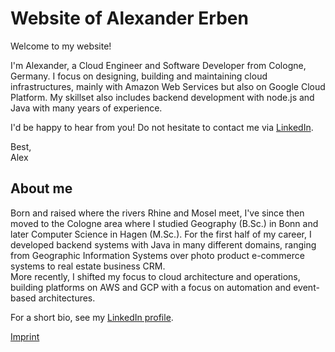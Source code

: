 # Website of Alexander Erben

Welcome to my website!

I'm Alexander, a Cloud Engineer and Software Developer from Cologne, Germany. I focus on designing, building and maintaining cloud infrastructures, mainly with Amazon Web Services but also on Google Cloud Platform. My skillset also includes backend development with node.js and Java with many years of experience.

I'd be happy to hear from you! Do not hesitate to contact me via [LinkedIn](https://www.linkedin.com/in/alexander-e-25464713a/).

Best,  
Alex

## About me

Born and raised where the rivers Rhine and Mosel meet, I've since then moved to the Cologne area where I studied Geography (B.Sc.) in Bonn and later Computer Science in Hagen (M.Sc.). For the first half of my career, I developed backend systems with Java in many different domains, ranging from Geographic Information Systems over photo product e-commerce systems to real estate business CRM.  
More recently, I shifted my focus to cloud architecture and operations, building platforms on AWS and GCP with a focus on automation and event-based architectures. 

For a short bio, see my [LinkedIn profile](https://www.linkedin.com/in/alexander-e-25464713a/).

[Imprint](./imprint.html)
